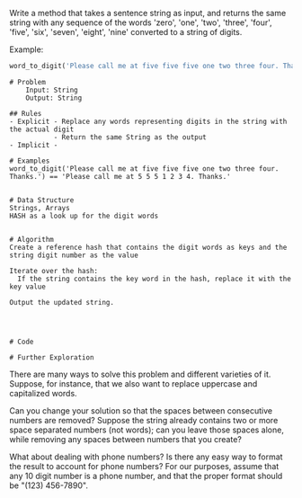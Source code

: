 Write a method that takes a sentence string as input, and returns the same string with any sequence of the words 'zero', 'one', 'two', 'three', 'four', 'five', 'six', 'seven', 'eight', 'nine' converted to a string of digits.

Example:
```ruby
word_to_digit('Please call me at five five five one two three four. Thanks.') == 'Please call me at 5 5 5 1 2 3 4. Thanks.'
```
    # Problem
        Input: String
        Output: String

    ## Rules
    - Explicit - Replace any words representing digits in the string with the actual digit 
               - Return the same String as the output
    - Implicit - 

    # Examples
    word_to_digit('Please call me at five five five one two three four. Thanks.') == 'Please call me at 5 5 5 1 2 3 4. Thanks.'


    # Data Structure
    Strings, Arrays
    HASH as a look up for the digit words


    # Algorithm
    Create a reference hash that contains the digit words as keys and the string digit number as the value

    Iterate over the hash:
      If the string contains the key word in the hash, replace it with the key value

    Output the updated string.
      



    # Code

    # Further Exploration

There are many ways to solve this problem and different varieties of it. Suppose, for instance, that we also want to replace uppercase and capitalized words.

Can you change your solution so that the spaces between consecutive numbers are removed? Suppose the string already contains two or more space separated numbers (not words); can you leave those spaces alone, while removing any spaces between numbers that you create?

What about dealing with phone numbers? Is there any easy way to format the result to account for phone numbers? For our purposes, assume that any 10 digit number is a phone number, and that the proper format should be "(123) 456-7890".